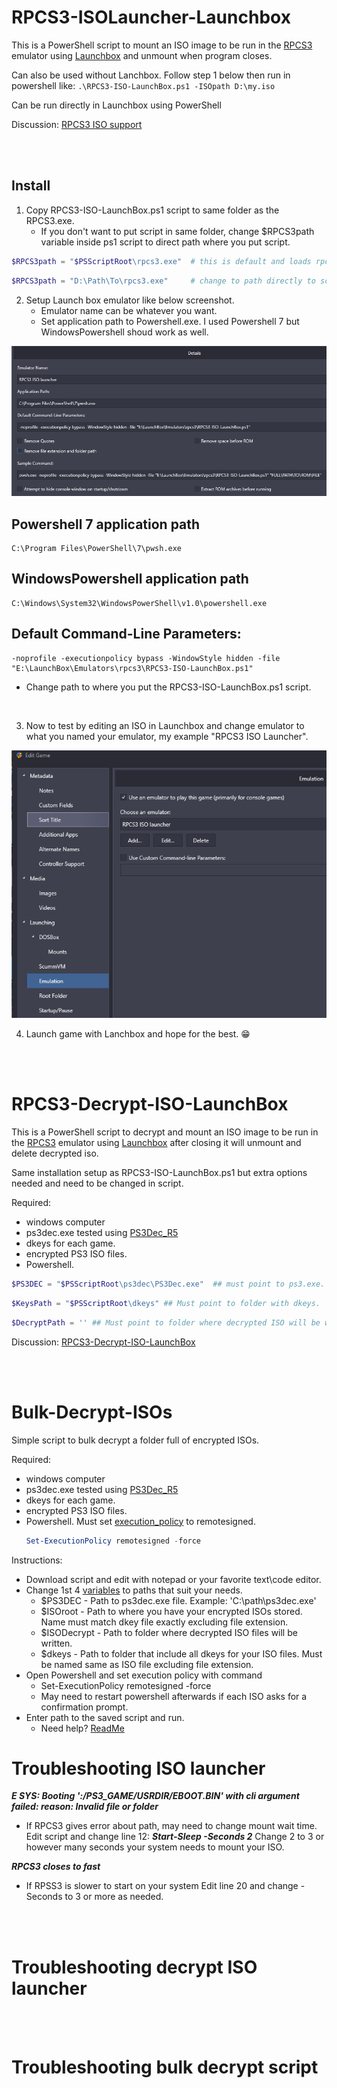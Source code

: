 # RPCS3-ISOLauncher-Launchbox

This is a PowerShell script to mount an ISO image to be run in the [RPCS3](https://rpcs3.net) emulator using [Launchbox](https://www.launchbox-app.com) and unmount when program closes.

Can also be used without Lanchbox. Follow step 1 below then run in powershell like: `.\RPCS3-ISO-LaunchBox.ps1 -ISOpath D:\my.iso`

Can be run directly in Launchbox using PowerShell

Discussion:  [RPCS3 ISO support](https://forums.launchbox-app.com/topic/42569-rpcs3-iso-support-with-powershell/)

</br>
</br>

## Install

1. Copy RPCS3-ISO-LaunchBox.ps1 script to same folder as the RPCS3.exe.
    * If you don't want to put script in same folder, change $RPCS3path variable inside ps1 script to direct path where you put script.
```powershell
$RPCS3path = "$PSScriptRoot\rpcs3.exe"  # this is default and loads rpcs3.exe from same folder as script, no change needed.
```
```powershell
$RPCS3path = "D:\Path\To\rpcs3.exe"     # change to path directly to script anywhere IF NEEDED.
```

2. Setup Launch box emulator like below screenshot.
   * Emulator name can be whatever you want.
   * Set application path to Powershell.exe.  I used Powershell 7 but WindowsPowershell shoud work as well.

![EmulatorConfig](https://github.com/ptmorris1/RPCS3-ISOLauncher-Launchbox/blob/master/screenshots/LaunchboxEmulatorConfig.png?raw=true)

## Powershell 7 application path

    C:\Program Files\PowerShell\7\pwsh.exe

## WindowsPowershell application path

    C:\Windows\System32\WindowsPowerShell\v1.0\powershell.exe

## Default Command-Line Parameters:

    -noprofile -executionpolicy bypass -WindowStyle hidden -file "E:\LaunchBox\Emulators\rpcs3\RPCS3-ISO-LaunchBox.ps1"

- Change path to where you put the RPCS3-ISO-LaunchBox.ps1 script.

</br>

3. Now to test by editing an ISO in Launchbox and change emulator to what you named your emulator, my example "RPCS3 ISO Launcher".

![ISO-Edit](https://github.com/ptmorris1/RPCS3-ISOLauncher-Launchbox/blob/master/screenshots/ISO-Edit.png?raw=true)

4. Launch game with Lanchbox and hope for the best. :grin:

</br>
</br>

# RPCS3-Decrypt-ISO-LaunchBox

This is a PowerShell script to decrypt and mount an ISO image to be run in the [RPCS3](https://rpcs3.net) emulator using [Launchbox](https://www.launchbox-app.com) after closing it will unmount and delete decrypted iso.

Same installation setup as RPCS3-ISO-LaunchBox.ps1 but extra options needed and need to be changed in script.

Required:
- windows computer
- ps3dec.exe  tested using [PS3Dec_R5](https://github.com/al3xtjames/PS3Dec)
- dkeys for each game.
- encrypted PS3 ISO files.
- Powershell.

```powershell
$PS3DEC = "$PSScriptRoot\ps3dec\PS3Dec.exe"  ## must point to ps3.exe.  Default is in ps3dec folder with rpcs3.exe
```
```powershell
$KeysPath = "$PSScriptRoot\dkeys" ## Must point to folder with dkeys.  Default is in folder called dkeys with rpcs3.exe
```
```powershell
$DecryptPath = '' ## Must point to folder where decrypted ISO will be written.  Default is same folder as orginal ISO
```

Discussion:  [RPCS3-Decrypt-ISO-LaunchBox](https://forums.launchbox-app.com/topic/72105-ps3-looking-to-create-a-batch-file-to-decrypt-isos-with-ps3dec-when-launching-a-game-then-delete-the-decrypted-ps3-file-on-quit/)

</br>
</br>

# Bulk-Decrypt-ISOs

Simple script to bulk decrypt a folder full of encrypted ISOs.

Required:
- windows computer
- ps3dec.exe  tested using [PS3Dec_R5](https://github.com/al3xtjames/PS3Dec)
- dkeys for each game.
- encrypted PS3 ISO files.
- Powershell.  Must set [execution_policy](https://learn.microsoft.com/en-us/powershell/module/microsoft.powershell.security/set-executionpolicy?view=powershell-7.3) to remotesigned.
  ```powershell
  Set-ExecutionPolicy remotesigned -force
  ```

Instructions:
- Download script and edit with notepad or your favorite text\code editor.
- Change 1st 4 [variables](https://learn.microsoft.com/en-us/powershell/module/microsoft.powershell.core/about/about_variables?view=powershell-7.3) to paths that suit your needs.
  * $PS3DEC - Path to ps3dec.exe file. Example:  'C:\path\ps3dec.exe'
  * $ISOroot - Path to where you have your encrypted ISOs stored.  Name must match dkey file exactly excluding file extension.
  * $ISODecrypt - Path to folder where decrypted ISO files will be written.
  * $dkeys - Path to folder that include all dkeys for your ISO files.  Must be named same as ISO file excluding file extension.
- Open Powershell and set execution policy with command
  * Set-ExecutionPolicy remotesigned -force
  * May need to restart powershell afterwards if each ISO asks for a confirmation prompt.
- Enter path to the saved script and run.  
  * Need help? [ReadMe](https://learn.microsoft.com/en-us/powershell/scripting/windows-powershell/ise/how-to-write-and-run-scripts-in-the-windows-powershell-ise?view=powershell-7.3)

# Troubleshooting ISO launcher

***E SYS: Booting ':/PS3_GAME/USRDIR/EBOOT.BIN' with cli argument failed: reason: Invalid file or folder***

- If RPCS3 gives error about path, may need to change mount wait time.
Edit script and change line 12: ***Start-Sleep -Seconds 2***
Change 2 to 3 or however many seconds your system needs to mount your ISO.

***RPCS3 closes to fast***

- If RPSS3 is slower to start on your system
Edit line 20 and change -Seconds to 3 or more as needed.

</br>
</br>

# Troubleshooting decrypt ISO launcher

</br>
</br>

# Troubleshooting bulk decrypt script

